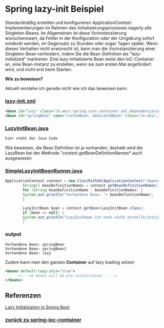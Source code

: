 # Spring lazy-init Beispiel

Standardmäßig erstellen und konfigurieren ApplicationContext-Implementierungen
im Rahmen des Initialisierungsprozesses eagerly alle Singleton-Beans. 
Im Allgemeinen ist diese Vorinstanziierung wünschenswert, da Fehler in der Konfiguration 
oder der Umgebung sofort entdeckt werden, im Gegensatz zu Stunden oder sogar Tagen später. 
Wenn dieses Verhalten nicht erwünscht ist, kann man die Vorinstanziierung einer Singleton-Bean 
verhindern, indem Sie die Bean-Definition als "lazy-initialized" markieren. 
Eine lazy-initialisierte Bean weist den IoC-Container an, eine Bean-Instanz zu erstellen, 
wenn sie zum ersten Mal angefordert wird, und nicht erst beim Starten.


**Wie zu beweisen?**

Aktuell verstehe ich gerade nicht wie ich das beweisen kann.
### [lazy-init.xml](../../../src/main/resources/dependencies/lazyinit/lazy-init.xml)
```xml
<bean id="lazy" class="ch.wesr.spring.core.container.xml.dependencyinjection.lazyinit.LazyInitBean" lazy-init="true"/>
<bean id="springBean" name="customBean, dedicatedBean" class="ch.wesr.spring.core.container.xml.beans.SpringBean"/>
```
### [LazyInitBean.java](../../../src/main/java/ch/wesr/spring/core/container/xml/dependencyinjection/lazyinit/LazyInitBean.java)
````java
hier steht der Java Code
````

Wie beweisen, die Bean Definition ist ja vorhanden, deshalb wird die LazyBean bei 
der Methode "context.getBeanDefinitionNames* auch ausgewiesen
### [SimpleLazyInitBeanRunner.java](../../../src/main/java/ch/wesr/spring/core/container/xml/dependencyinjection/lazyinit/SimpleLazyInitBeanRunner.java)
````java
ApplicationContext context = new ClassPathXmlApplicationContext("dependencies/lazyinit/lazy-init.xml");
        String[] beanDefinitionNames = context.getBeanDefinitionNames();
        for (String beanDefinitionName : beanDefinitionNames) {
        System.out.println("Vorhandene Bean: "+ beanDefinitionName);
        }

        LazyInitBean bean = context.getBean(LazyInitBean.class);
        if (bean == null) {
        System.out.println("LazyInitbean ist noch nicht erstellt/initialisiert");
        }
````

### output
````text
Vorhandene Bean: springBean
Vorhandene Bean: springBean1
Vorhandene Bean: lazy
````

Zudem kann man den ganzen **Container** auf lazy loading setzen
```xml
<beans default-lazy-init="true">
      <!-- no beans will be pre-instantiated... -->
</beans>
```

## Referenzen
[Lazy Initialization in Spring Boot](https://springhow.com/lazy-initialization-in-spring-boot/)

### [zurück zu spring-ioc-container](../../../spring-ioc-container.md)
